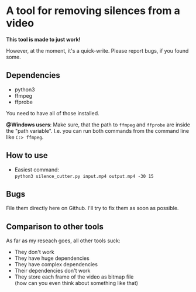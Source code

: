 # A tool for removing silences from a video

**This tool is made to just work!**

However, at the moment, it's a quick-write. Please report bugs, if you found some.

## Dependencies

- python3
- ffmpeg 
- ffprobe

You need to have all of those installed.

**@Windows users**:
Make sure, that the path to `ffmpeg` and `ffprobe` are inside the "path variable". I.e. you can run both commands from the command line like `C:> ffmpeg`.

## How to use

- Easiest command: <br>
`python3 silence_cutter.py input.mp4 output.mp4 -30 15`

## Bugs

File them directly here on Github. I'll try to fix them as soon as possible.

## Comparison to other tools
As far as my reseach goes, all other tools suck:
- They don't work
- They have huge dependencies
- They have complex dependencies
- Their dependencies don't work
- They store each frame of the video as bitmap file<br> (how can you even think about something like that)






